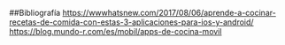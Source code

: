 ##Bibliografía 
https://wwwhatsnew.com/2017/08/06/aprende-a-cocinar-recetas-de-comida-con-estas-3-aplicaciones-para-ios-y-android/
https://blog.mundo-r.com/es/mobil/apps-de-cocina-movil
